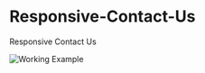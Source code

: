 # Responsive-Contact-Us
Responsive Contact Us



![Working Example](https://github.com/Shaheryarkhalid/Animated-Button-With-Border-Hover-Animation/assets/41621149/fa2f5196-4ce8-48d7-ad66-b97e90a57598)
